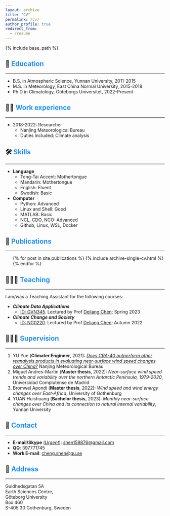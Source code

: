 ```yaml
---
layout: archive
title: "CV"
permalink: /cv/
author_profile: true
redirect_from:
  - /resume
---
```


{% include base_path %}

## 🏫 <span style="color:#1E90FF">Education</span>
------
* B.S. in Atmospheric Science, Yunnan University, 2011-2015
* M.S. in Meteorology, East China Normal University, 2015-2018
* Ph.D in Climatology, Göteborgs Universitet, 2022-Present

## 👨‍💻 <span style="color:#1E90FF">Work experience</span>
------
<style>
hr:nth-of-type(1) {
 border-color: #1E90FF !important;
}
</style>

* 2018-2022: Researcher
  * Nanjing Meteorological Bureau
  * Duties included: Climate analysis

## 🛠️ <span style="color:#1E90FF">Skills</span>
------
<style>
hr:nth-of-type(1) {
 border-color: #1E90FF !important;
}
</style>
* **Language**
  * Tong-Tai Accent: Mothertongue
  * Mandarin: Mothertongue
  * English: Fluent
  * Swedish: Basic
* **Computer**
  * Python: Advanced
  * Linux and Shell: Good
  * MATLAB: Basic
  * NCL, CDO, NCO: Advanced
  * Github, Linux, WSL, Docker

## 📰 <span style="color:#1E90FF">Publications</span>
------
<style>
hr:nth-of-type(1) {
 border-color: #1E90FF !important;
}
</style>

  <ul>{% for post in site.publications %}
    {% include archive-single-cv.html %}
  {% endfor %}</ul>

## 🧑🏻‍🏫 <span style="color:#1E90FF">Teaching</span>
------
<style>
hr:nth-of-type(1) {
 border-color: #1E90FF !important;
}
</style>
I am/was a Teaching Assistant for the following courses:
- ***Climate Data Applications***
  - [ID: GVN345](https://www.gu.se/en/study-gothenburg/climate-data-applications-gvn345). Lectured by Prof [Deliang Chen](http://rcg.gvc.gu.se/dc/); Spring  2023
- ***Climate Change and Society***
  - [ID: NG0220](https://www.gu.se/en/study-gothenburg/climate-change-and-society-ng0220). Lectured by Prof [Deliang Chen](http://rcg.gvc.gu.se/dc/); Autumn 2022

## 👨🏻‍🔬 <span style="color:#1E90FF">Supervision</span>
------
<style>
hr:nth-of-type(1) {
 border-color: #1E90FF !important;
}
</style>
1. YU Yue (**Climater Engineer**, 2021): *[Does CRA-40 outperform other reanalysis products in evaluating near-surface wind speed changes over China?](https://www.sciencedirect.com/science/article/pii/S0169809521005044)* Nanjing Meteorological Bureau
2. Miguel Andres-Martin (**Master thesis**, 2022): *Near-surface wind speed trends and variability over the northern Antarctic Peninsula, 1979-2020*, Universidad Complutense de Madrid
3. Bromwel Apondi (**Master thesis**, 2022): *Wind speed and wind energy changes over East-Africa*, University of Gothenburg
4. YUAN Huishuang (**Bachelor thesis**, 2023): *Monthly near-surface changes over China and its connection to natural internal variability*, Yunnan University

## 🤙 <span style="color:#1E90FF">Contact</span>
------
<style>
hr:nth-of-type(1) {
 border-color: #1E90FF !important;
}
</style>
- **E-mail/Skype** (*<u>Urgent</u>*): shen159876@gmail.com
- **QQ**: 397771745
- **Work E-mail**: cheng.shen@gu.se

## 🏢 <span style="color:#1E90FF">Address</span>
------
<style>
hr:nth-of-type(1) {
 border-color: #1E90FF !important;
}
</style>
Guldhedsgatan 5A \
Earth Sciences Centre, \
Göteborg University \
Box 460 \
S-405 30 Gothenburg, Sweden
